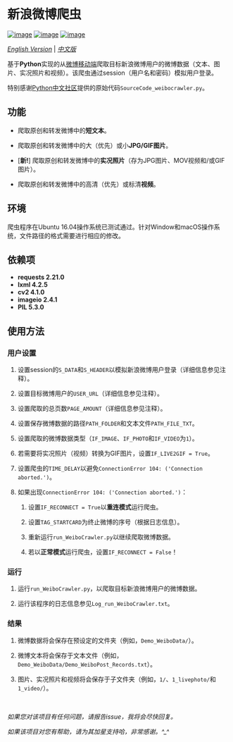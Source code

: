 # 新浪微博爬虫

[![image](https://img.shields.io/badge/license-MIT-green.svg)](https://github.com/HeZhang1994/weibo-crawler/blob/master/LICENSE)
[![image](https://img.shields.io/badge/python-3.7-blue.svg)]()
[![image](https://img.shields.io/badge/status-stable-brightgreen.svg)]()

[*English Version*](https://github.com/HeZhang1994/weibo-crawler/blob/master/README.md) | [*中文版*](https://github.com/HeZhang1994/weibo-crawler/blob/master/README-cn.md)

基于**Python**实现的从[微博移动端](https://m.weibo.cn/)爬取目标新浪微博用户的微博数据（文本、图片、实况照片和视频）。该爬虫通过session（用户名和密码）模拟用户登录。

特别感谢[Python中文社区](https://blog.csdn.net/BF02jgtRS00XKtCx/article/details/79547627)提供的原始代码`SourceCode_weibocrawler.py`。

## 功能

- 爬取原创和转发微博中的**短文本**。

- 爬取原创和转发微博中的大（优先）或小**JPG/GIF图片**。

- [**新!**] 爬取原创和转发微博中的**实况照片**（存为JPG图片、MOV视频和/或GIF图片）。

- 爬取原创和转发微博中的高清（优先）或标清**视频**。

## 环境

爬虫程序在Ubuntu 16.04操作系统已测试通过。针对Window和macOS操作系统，文件路径的格式需要进行相应的修改。

## 依赖项

* __requests 2.21.0__
* __lxml 4.2.5__
* __cv2 4.1.0__
* __imageio 2.4.1__
* __PIL 5.3.0__

## 使用方法

### 用户设置

1. 设置session的`S_DATA`和`S_HEADER`以模拟新浪微博用户登录（详细信息参见注释）。

2. 设置目标微博用户的`USER_URL`（详细信息参见注释）。

3. 设置爬取的总页数`PAGE_AMOUNT`（详细信息参见注释）。

4. 设置保存微博数据的路径`PATH_FOLDER`和文本文件`PATH_FILE_TXT`。

5. 设置爬取的微博数据类型（`IF_IMAGE`、`IF_PHOTO`和`IF_VIDEO`为`1`）。

6. 若需要将实况照片（视频）转换为GIF图片，设置`IF_LIVE2GIF = True`。

7. 设置爬虫的`TIME_DELAY`以避免`ConnectionError 104: ('Connection aborted.')`。

8. 如果出现`ConnectionError 104: ('Connection aborted.')`：

   1. 设置`IF_RECONNECT = True`以**重连模式**运行爬虫。

   2. 设置`TAG_STARTCARD`为终止微博的序号（根据日志信息）。

   3. 重新运行`run_WeiboCrawler.py`以继续爬取微博数据。

   4. 若以**正常模式**运行爬虫，设置`IF_RECONNECT = False`！

### 运行

1. 运行`run_WeiboCrawler.py`，以爬取目标新浪微博用户的微博数据。

2. 运行该程序的日志信息参见`Log_run_WeiboCrawler.txt`。

### 结果

1. 微博数据将会保存在预设定的文件夹（例如，`Demo_WeiboData/`）。

2. 微博文本将会保存于文本文件（例如，`Demo_WeiboData/Demo_WeiboPost_Records.txt`）。

3. 图片、实况照片和视频将会保存于子文件夹（例如，`1/`、`1_livephoto/`和`1_video/`）。

<br>

<i>如果您对该项目有任何问题，请报告issue，我将会尽快回复。</i>

<i>如果该项目对您有帮助，请为其加星支持哈，非常感谢。^_^</i>

